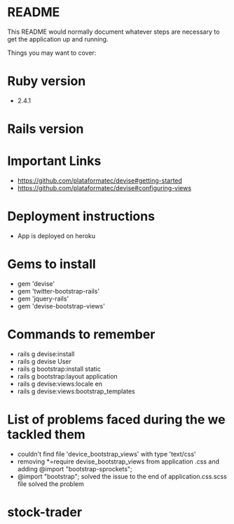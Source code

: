 # README

This README would normally document whatever steps are necessary to get the
application up and running.

Things you may want to cover:

# Ruby version
  * 2.4.1
# Rails version

# Important Links
  * https://github.com/plataformatec/devise#getting-started
  * https://github.com/plataformatec/devise#configuring-views


# Deployment instructions
* App is deployed on heroku
  
# Gems to install
  * gem 'devise'
  * gem 'twitter-bootstrap-rails'
  * gem 'jquery-rails'
  * gem 'devise-bootstrap-views'

# Commands to remember
  * rails g devise:install
  * rails g devise User
  * rails g bootstrap:install static
  * rails g bootstrap:layout application
  * rails g devise:views:locale en
  * rails g devise:views:bootstrap_templates
  
# List of problems faced during the we tackled them
  * couldn't find file 'device_bootstrap_views' with type 'text/css'
  *  removing *=require devise_bootstrap_views from application .css and adding @import "bootstrap-sprockets";
  * @import "bootstrap"; solved the issue to the end of application.css.scss file solved the problem
# stock-trader
